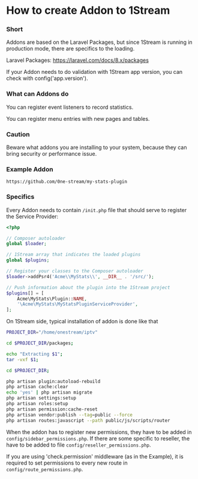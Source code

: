 # How to create Addon to 1Stream


### Short
Addons are based on the Laravel Packages, but since 1Stream is running in production mode, there are specifics to the loading.

Laravel Packages: https://laravel.com/docs/8.x/packages

If your Addon needs to do validation with 1Stream app version, you can check with config('app.version').


### What can Addons do
You can register event listeners to record statistics.

You can register menu entries with new pages and tables.


### Caution
Beware what addons you are installing to your system, because they can bring security or performance issue.


### Example Addon
`https://github.com/0ne-stream/my-stats-plugin`


### Specifics
Every Addon needs to contain `/init.php` file that should serve to register the Service Provider:

```php
<?php

// Composer autoloader
global $loader;

// 1Stream array that indicates the loaded plugins
global $plugins;

// Register your classes to the Composer autoloader
$loader->addPsr4('Acme\\MyStats\\', __DIR__ . '/src/');

// Push information about the plugin into the 1Stream project
$plugins[] = [
    Acme\MyStats\Plugin::NAME,
    '\Acme\MyStats\MyStatsPluginServiceProvider',
];
```

On 1Stream side, typical installation of addon is done like that
```bash
PROJECT_DIR="/home/onestream/iptv"

cd $PROJECT_DIR/packages;

echo "Extracting $1";
tar -vxf $1;

cd $PROJECT_DIR;

php artisan plugin:autoload-rebuild
php artisan cache:clear
echo 'yes' | php artisan migrate
php artisan settings:setup
php artisan roles:setup
php artisan permission:cache-reset
php artisan vendor:publish --tag=public --force
php artisan routes:javascript --path public/js/scripts/router
```

When the addon has to register new permissions, they have to be added in `config/sidebar_permissions.php`. If there are some specific to reseller, the have to be added to file `config/reseller_permissions.php`.

If you are using 'check.permission' middleware (as in the Example), it is required to set permissions to every new route in `config/route_permissions.php`.